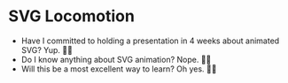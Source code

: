 # SVG Locomotion

* Have I committed to holding a presentation in 4 weeks about animated SVG? Yup. 🙋‍♀️
* Do I know anything about SVG animation? Nope. 🤷‍♀️
* Will this be a most excellent way to learn? Oh yes. 👩‍💻
